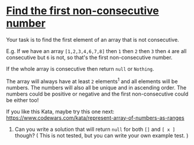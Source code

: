 # [Find the first non-consecutive number](https://www.codewars.com/kata/find-the-first-non-consecutive-number "58f8a3a27a5c28d92e000144")

Your task is to find the first element of an array that is not consecutive.

E.g. If we have an array `[1,2,3,4,6,7,8]` then `1` then `2` then `3` then `4` are all consecutive but `6` is not, so that's the first non-consecutive number.

If the whole array is consecutive then return `null` or `Nothing`.

The array will always have at least `2` elements<sup>1</sup> and all elements will be numbers. The numbers will also all be unique and in ascending order. The numbers could be positive or negative and the first non-consecutive could be either too!

If you like this Kata, maybe try this one next: https://www.codewars.com/kata/represent-array-of-numbers-as-ranges

1) Can you write a solution that will return `null` for both `[]` and `[ x ]` though? ( This is not tested, but you can write your own example test. )
